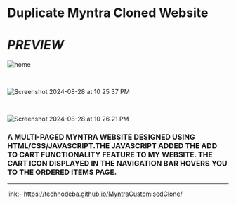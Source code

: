 # Duplicate Myntra Cloned Website

<h1><i>PREVIEW</i></h1>


![home](https://github.com/user-attachments/assets/089902a6-2f30-4d4b-98f5-ba1081b0404d)

<br>

![Screenshot 2024-08-28 at 10 25 37 PM](https://github.com/user-attachments/assets/2dbf3775-3579-48a9-812c-5236b3514f7b)

<br>

![Screenshot 2024-08-28 at 10 26 21 PM](https://github.com/user-attachments/assets/12059596-e411-4b25-9fae-d66622ae7534)


<h3>A MULTI-PAGED MYNTRA WEBSITE DESIGNED USING HTML/CSS/JAVASCRIPT.THE JAVASCRIPT ADDED THE ADD TO CART FUNCTIONALITY FEATURE TO MY WEBSITE.
THE CART ICON DISPLAYED IN THE NAVIGATION BAR HOVERS YOU TO THE ORDERED ITEMS PAGE.</h3>

<hr>

link:- https://technodeba.github.io/MyntraCustomisedClone/
